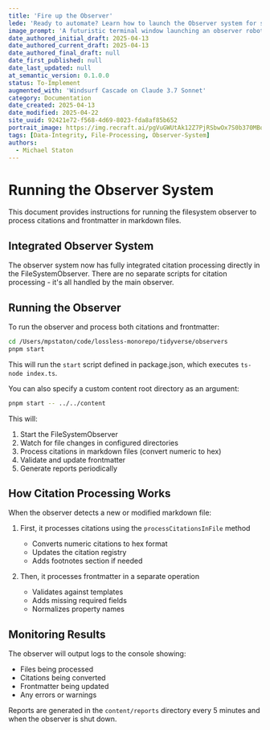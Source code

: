 ```yaml
---
title: 'Fire up the Observer'
lede: 'Ready to automate? Learn how to launch the Observer system for seamless citation and frontmatter processing across your content library.'
image_prompt: 'A futuristic terminal window launching an observer robot, with glowing file paths, citation icons, and YAML frontmatter floating in a digital workspace.'
date_authored_initial_draft: 2025-04-13
date_authored_current_draft: 2025-04-13
date_authored_final_draft: null
date_first_published: null
date_last_updated: null
at_semantic_version: 0.1.0.0
status: To-Implement
augmented_with: 'Windsurf Cascade on Claude 3.7 Sonnet'
category: Documentation
date_created: 2025-04-13
date_modified: 2025-04-22
site_uuid: 92421e72-f568-4d69-8023-fda8af85b652
portrait_image: https://img.recraft.ai/pgVuGWUtAk12Z7PjRSbwOx7S0b370MBoBuB05Ug0EgY/rs:fit:1024:1820:0/raw:1/plain/abs://external/images/56ea9dbf-4a0f-4e00-938f-1e3ad8330bd1
tags: [Data-Integrity, File-Processing, Observer-System]
authors:
  - Michael Staton
---
```


# Running the Observer System

This document provides instructions for running the filesystem observer to process citations and frontmatter in markdown files.

## Integrated Observer System

The observer system now has fully integrated citation processing directly in the FileSystemObserver. There are no separate scripts for citation processing - it's all handled by the main observer.

## Running the Observer

To run the observer and process both citations and frontmatter:

```bash
cd /Users/mpstaton/code/lossless-monorepo/tidyverse/observers
pnpm start
```

This will run the `start` script defined in package.json, which executes `ts-node index.ts`.

You can also specify a custom content root directory as an argument:

```bash
pnpm start -- ../../content
```

This will:
1. Start the FileSystemObserver
2. Watch for file changes in configured directories
3. Process citations in markdown files (convert numeric to hex)
4. Validate and update frontmatter
5. Generate reports periodically

## How Citation Processing Works

When the observer detects a new or modified markdown file:

1. First, it processes citations using the `processCitationsInFile` method
   - Converts numeric citations to hex format
   - Updates the citation registry
   - Adds footnotes section if needed

2. Then, it processes frontmatter in a separate operation
   - Validates against templates
   - Adds missing required fields
   - Normalizes property names

## Monitoring Results

The observer will output logs to the console showing:
- Files being processed
- Citations being converted
- Frontmatter being updated
- Any errors or warnings

Reports are generated in the `content/reports` directory every 5 minutes and when the observer is shut down.